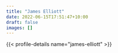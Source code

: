 ```yaml
---
title: "James Elliott"
date: 2022-06-15T17:51:47+10:00
draft: false
images: []
---
```


{{< profile-details name="james-elliott" >}}
